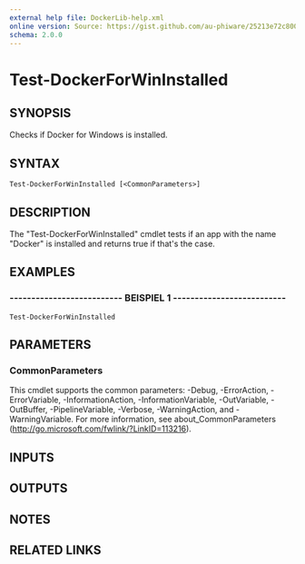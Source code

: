 ```yaml
---
external help file: DockerLib-help.xml
online version: Source: https://gist.github.com/au-phiware/25213e72c80040f398ba
schema: 2.0.0
---
```


# Test-DockerForWinInstalled

## SYNOPSIS
Checks if Docker for Windows is installed.

## SYNTAX

```
Test-DockerForWinInstalled [<CommonParameters>]
```

## DESCRIPTION
The "Test-DockerForWinInstalled" cmdlet tests if an app with the name "Docker" is installed and returns true if that's the case.

## EXAMPLES

### -------------------------- BEISPIEL 1 --------------------------
```
Test-DockerForWinInstalled
```

## PARAMETERS

### CommonParameters
This cmdlet supports the common parameters: -Debug, -ErrorAction, -ErrorVariable, -InformationAction, -InformationVariable, -OutVariable, -OutBuffer, -PipelineVariable, -Verbose, -WarningAction, and -WarningVariable. For more information, see about_CommonParameters (http://go.microsoft.com/fwlink/?LinkID=113216).

## INPUTS

## OUTPUTS

## NOTES

## RELATED LINKS

